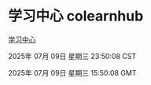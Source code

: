# 学习中心 colearnhub
[学习中心](http://219.139.196.59:56308/colearnhub/)

2025年 07月 09日 星期三 23:50:08 CST

2025年 07月 09日 星期三 15:50:08 GMT
